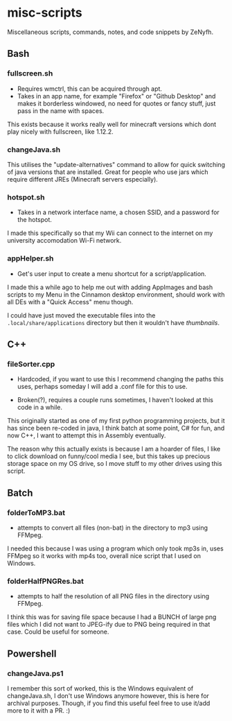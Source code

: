# misc-scripts
Miscellaneous scripts, commands, notes, and code snippets by ZeNyfh.

## Bash

### fullscreen.sh

- Requires wmctrl, this can be acquired through apt.
- Takes in an app name, for example "Firefox" or "Github Desktop" and makes it borderless windowed, no need for quotes or fancy stuff, just pass in the name with spaces.

This exists because it works really well for minecraft versions which dont play nicely with fullscreen, like 1.12.2.

### changeJava.sh

This utilises the "update-alternatives" command to allow for quick switching of java versions that are installed. Great for people who use jars which require different JREs (Minecraft servers especially).

### hotspot.sh

- Takes in a network interface name, a chosen SSID, and a password for the hotspot.

I made this specifically so that my Wii can connect to the internet on my university accomodation Wi-Fi network.

### appHelper.sh

- Get's user input to create a menu shortcut for a script/application.

I made this a while ago to help me out with adding AppImages and bash scripts to my Menu in the Cinnamon desktop environment, should work with all DEs with a "Quick Access" menu though.

I could have just moved the executable files into the `.local/share/applications` directory but then it wouldn't have *thumbnails*.

## C++

### fileSorter.cpp

- Hardcoded, if you want to use this I recommend changing the paths this uses, perhaps someday I will add a .conf file for this to use.

- Broken(?), requires a couple runs sometimes, I haven't looked at this code in a while.

This originally started as one of my first python programming projects, but it has since been re-coded in java, I think batch at some point, C# for fun, and now C++, I want to attempt this in Assembly eventually.

The reason why this actually exists is because I am a hoarder of files, I like to click download on funny/cool media I see, but this takes up precious storage space on my OS drive, so I move stuff to my other drives using this script.

## Batch

### folderToMP3.bat

- attempts to convert all files (non-bat) in the directory to mp3 using FFMpeg.

I needed this because I was using a program which only took mp3s in, uses FFMpeg so it works with mp4s too, overall nice script that I used on Windows.

### folderHalfPNGRes.bat

- attempts to half the resolution of all PNG files in the directory using FFMpeg.

I think this was for saving file space because I had a BUNCH of large png files which I did not want to JPEG-ify due to PNG being required in that case. Could be useful for someone.

## Powershell

### changeJava.ps1

I remember this sort of worked, this is the Windows equivalent of changeJava.sh, I don't use Windows anymore however, this is here for archival purposes. Though, if you find this useful feel free to use it/add more to it with a PR. :)